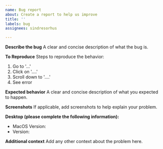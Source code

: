```yaml
---
name: Bug report
about: Create a report to help us improve
title: ''
labels: bug
assignees: sindresorhus

---
```


**Describe the bug**
A clear and concise description of what the bug is.

**To Reproduce**
Steps to reproduce the behavior:
1. Go to '...'
2. Click on '....'
3. Scroll down to '....'
4. See error

**Expected behavior**
A clear and concise description of what you expected to happen.

**Screenshots**
If applicable, add screenshots to help explain your problem.

**Desktop (please complete the following information):**
 - MacOS Version: 
 - Version: 

**Additional context**
Add any other context about the problem here.
